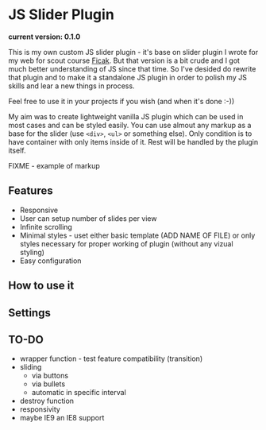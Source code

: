 # JS Slider Plugin

__current version: 0.1.0__

This is my own custom JS slider plugin - it's base on slider plugin I wrote for my web for scout course [Ficak](http://www.ficak.skauting.cz). But that version is a bit crude and I got much better understanding of JS since that time. So I've desided do rewrite that plugin and to make it a standalone JS plugin in order to polish my JS skills and lear a new things in process.

Feel free to use it in your projects if you wish (and when it's done :-))

My aim was to create lightweight vanilla JS plugin which can be used in most cases and can be styled easily. You can use almout any markup as a base for the slider (use `<div>`, `<ul>` or something else). Only condition is to have container with only items inside of it. Rest will be handled by the plugin itself.

FIXME - example of markup

## Features
- Responsive
- User can setup number of slides per view
- Infinite scrolling
- Minimal styles - uset either basic template (ADD NAME OF FILE) or only styles necessary for proper working of plugin (without any vizual styling)
- Easy configuration

## How to use it

## Settings


## TO-DO
- wrapper function - test feature compatibility (transition)
- sliding
    - via buttons
    - via bullets
    - automatic in specific interval
- destroy function
- responsivity
- maybe IE9 an IE8 support